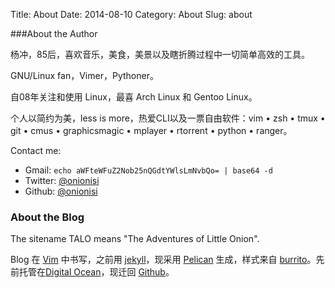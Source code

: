 Title: About
Date: 2014-08-10
Category: About
Slug: about

###About the Author

杨冲，85后，喜欢音乐，美食，美景以及瞎折腾过程中一切简单高效的工具。

GNU/Linux fan，Vimer，Pythoner。

自08年关注和使用 Linux，最喜 Arch Linux 和 Gentoo Linux。

个人以简约为美，less is more，热爱CLI以及一票自由软件：vim • zsh • tmux • git • cmus • graphicsmagic • mplayer • rtorrent • python • ranger。

Contact me:

* Gmail: `echo aWFteWFuZ2Nob25nQGdtYWlsLmNvbQo= | base64 -d`
* Twitter: [@onionisi](https://twitter.com/onionisi)
* Github: [@onionisi](https://github.com/onionisi)


### About the Blog

The sitename TALO means "The Adventures of Little Onion".

Blog 在 [Vim](http://vim.org) 中书写，之前用 [jekyll](http://jekyllrb.com)，现采用 [Pelican](http://blog.getpelican.com) 生成，样式来自 [burrito](http://burrito.sh)。先前托管在[Digital Ocean](https://www.digitalocean.com/?refcode=4c35bee6258e)，现迁回 [Github](https://github.com/onionisi/onionisi.github.com)。
